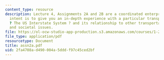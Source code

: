 ```yaml
---
content_type: resource
description: Lecture 4, Assignments 2A and 2B are a coordinated enterprise. The overall
  intent is to give you an in-depth experience with a particular transportation concept
  ? The US Interstate System ? and its relationship to other transportation systems
  and societal issues.
file: https://ol-ocw-studio-app-production.s3.amazonaws.com/courses/1-201j-introduction-to-transportation-systems-fall-2006/2fa4708ad490004a5dddf97c45ced2bf_assn2a.pdf
file_type: application/pdf
resourcetype: Document
title: assn2a.pdf
uid: 2fa4708a-d490-004a-5ddd-f97c45ced2bf
---
```

